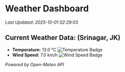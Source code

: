 
# Weather Dashboard

_Last Updated: 2025-10-01 02:29:03_

## Current Weather Data: (Srinagar, JK)
- **Temperature:** 13.0 °C ![Temperature Badge](https://img.shields.io/badge/Temperature-Low%20Temp-blue)
- **Wind Speed:** 7.0 km/h ![Wind Speed Badge](https://img.shields.io/badge/Wind%20Speed-Light%20Wind-blue)

*Powered by Open-Meteo API*
